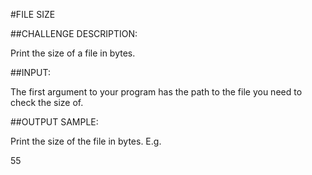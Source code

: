 #FILE SIZE

##CHALLENGE DESCRIPTION:

Print the size of a file in bytes.

##INPUT:

The first argument to your program has the path to the file you need to check the size of.

##OUTPUT SAMPLE:

Print the size of the file in bytes. E.g.

55